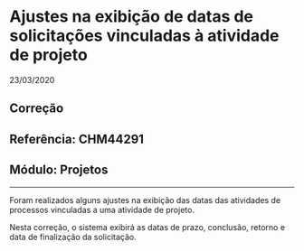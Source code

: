 # Ajustes na exibição de datas de solicitações vinculadas à atividade de projeto
23/03/2020
## Correção
## Referência: CHM44291
## Módulo: Projetos
***

Foram realizados alguns ajustes na exibição das datas das atividades de processos vinculadas a uma atividade de projeto.

Nesta correção, o sistema exibirá as datas de prazo, conclusão, retorno e data de finalização da solicitação.
